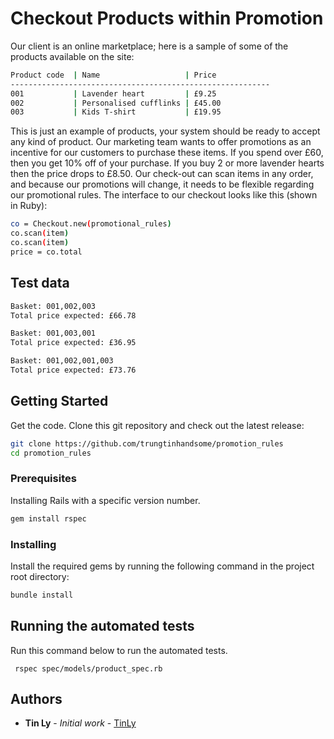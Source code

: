 # Checkout Products within Promotion

Our client is an online marketplace; here is a sample of some of the products available on the site:

```bash
Product code  | Name                   | Price
----------------------------------------------------------
001           | Lavender heart         | £9.25
002           | Personalised cufflinks | £45.00
003           | Kids T-shirt           | £19.95
```

This is just an example of products, your system should be ready to accept any kind of product.
Our marketing team wants to offer promotions as an incentive for our customers to purchase these items.
If you spend over £60, then you get 10% off of your purchase. If you buy 2 or more lavender hearts then the price drops to £8.50.
Our check-out can scan items in any order, and because our promotions will change, it needs to be flexible regarding our promotional rules.
The interface to our checkout looks like this (shown in Ruby):
```bash
co = Checkout.new(promotional_rules)
co.scan(item)
co.scan(item)
price = co.total
```

Test data
---------
```bash
Basket: 001,002,003
Total price expected: £66.78

Basket: 001,003,001
Total price expected: £36.95

Basket: 001,002,001,003
Total price expected: £73.76 
```

## Getting Started

Get the code. Clone this git repository and check out the latest release:
```bash
git clone https://github.com/trungtinhandsome/promotion_rules
cd promotion_rules
```    

### Prerequisites

Installing Rails with a specific version number.
```bash
gem install rspec
```  

### Installing
Install the required gems by running the following command in the project root directory:

```bash
bundle install
```

## Running the automated tests
Run this command below to run the automated tests. 

```
 rspec spec/models/product_spec.rb  
```

## Authors

* **Tin Ly** - *Initial work* - [TinLy](https://github.com/trungtinhandsome)
